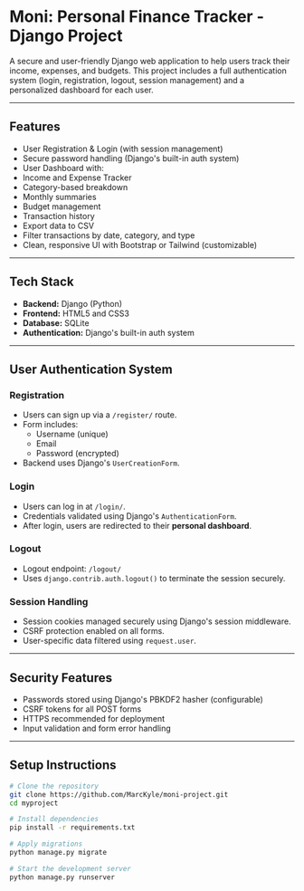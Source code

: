 # Moni: Personal Finance Tracker - Django Project

A secure and user-friendly Django web application to help users track their income, expenses, and budgets. This project includes a full authentication system (login, registration, logout, session management) and a personalized dashboard for each user.

---

##  Features

-  User Registration & Login (with session management)
-  Secure password handling (Django's built-in auth system)
-  User Dashboard with:
  - Income and Expense Tracker
  - Category-based breakdown
  - Monthly summaries
  - Budget management
-  Transaction history
-  Export data to CSV
-  Filter transactions by date, category, and type
-  Clean, responsive UI with Bootstrap or Tailwind (customizable)

---

##  Tech Stack

- **Backend:** Django (Python)
- **Frontend:** HTML5 and CSS3
- **Database:** SQLite
- **Authentication:** Django's built-in auth system

---

##  User Authentication System

###  Registration
- Users can sign up via a `/register/` route.
- Form includes:
  - Username (unique)
  - Email
  - Password (encrypted)
- Backend uses Django's `UserCreationForm`.

###  Login
- Users can log in at `/login/`.
- Credentials validated using Django's `AuthenticationForm`.
- After login, users are redirected to their **personal dashboard**.

###  Logout
- Logout endpoint: `/logout/`
- Uses `django.contrib.auth.logout()` to terminate the session securely.

###  Session Handling
- Session cookies managed securely using Django's session middleware.
- CSRF protection enabled on all forms.
- User-specific data filtered using `request.user`.

---

##  Security Features

-  Passwords stored using Django's PBKDF2 hasher (configurable)
-  CSRF tokens for all POST forms
-  HTTPS recommended for deployment
-  Input validation and form error handling

---

##  Setup Instructions

```bash
# Clone the repository
git clone https://github.com/MarcKyle/moni-project.git
cd myproject

# Install dependencies
pip install -r requirements.txt

# Apply migrations
python manage.py migrate

# Start the development server
python manage.py runserver
```